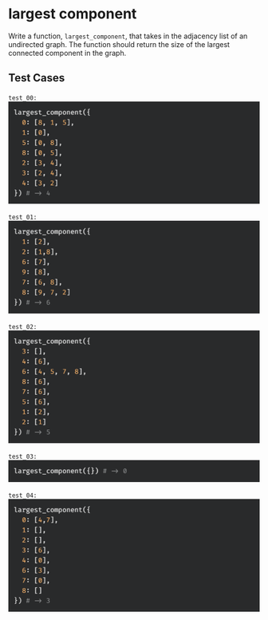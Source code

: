 # largest component

Write a function, `largest_component`, that takes in the adjacency list of an undirected graph. The function should return the size of the largest connected component in the graph.

## Test Cases

`test_00:`  
![](./__ref/test_00.png)

`test_01:`  
![](./__ref/test_01.png)

`test_02:`  
![](./__ref/test_02.png)

`test_03:`  
![](./__ref/test_03.png)

`test_04:`  
![](./__ref/test_04.png)
